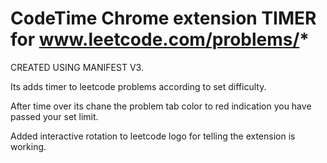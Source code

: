 # CodeTime Chrome extension TIMER for www.leetcode.com/problems/*
CREATED USING MANIFEST V3.

Its adds timer to leetcode problems according to set difficulty.

After time over its chane the problem tab color to red indication you have passed your set limit.

Added interactive rotation to leetcode logo for telling the extension is working.


